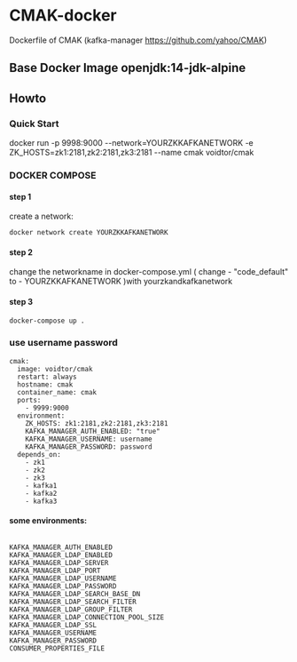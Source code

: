 # CMAK-docker  

 Dockerfile of  CMAK (kafka-manager https://github.com/yahoo/CMAK) 
   
## Base Docker Image  openjdk:14-jdk-alpine  
## Howto   
### Quick Start  
docker run -p 9998:9000 --network=YOURZKKAFKANETWORK -e ZK_HOSTS=zk1:2181,zk2:2181,zk3:2181 --name cmak voidtor/cmak

### DOCKER COMPOSE  
#### step 1  
 create a network:  
 ```
 docker network create YOURZKKAFKANETWORK    
 ```  
#### step 2  

change the networkname in docker-compose.yml ( change - "code_default" to - YOURZKKAFKANETWORK )with yourzkandkafkanetwork   

#### step 3  
```
docker-compose up .   
```  

###  use username password  
  ```
  cmak:
    image: voidtor/cmak
    restart: always
    hostname: cmak
    container_name: cmak
    ports:
      - 9999:9000
    environment:
      ZK_HOSTS: zk1:2181,zk2:2181,zk3:2181
      KAFKA_MANAGER_AUTH_ENABLED: "true"
      KAFKA_MANAGER_USERNAME: username
      KAFKA_MANAGER_PASSWORD: password
    depends_on:
      - zk1
      - zk2
      - zk3
      - kafka1
      - kafka2
      - kafka3  
   ```


#### some environments:  
```  

KAFKA_MANAGER_AUTH_ENABLED
KAFKA_MANAGER_LDAP_ENABLED
KAFKA_MANAGER_LDAP_SERVER
KAFKA_MANAGER_LDAP_PORT
KAFKA_MANAGER_LDAP_USERNAME
KAFKA_MANAGER_LDAP_PASSWORD
KAFKA_MANAGER_LDAP_SEARCH_BASE_DN
KAFKA_MANAGER_LDAP_SEARCH_FILTER
KAFKA_MANAGER_LDAP_GROUP_FILTER
KAFKA_MANAGER_LDAP_CONNECTION_POOL_SIZE
KAFKA_MANAGER_LDAP_SSL
KAFKA_MANAGER_USERNAME
KAFKA_MANAGER_PASSWORD
CONSUMER_PROPERTIES_FILE  
```  






 

